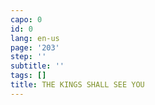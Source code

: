 ```yaml
---
capo: 0
id: 0
lang: en-us
page: '203'
step: ''
subtitle: ''
tags: []
title: THE KINGS SHALL SEE YOU
---
```

